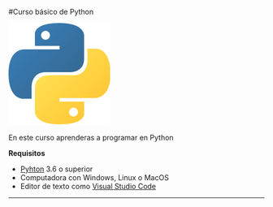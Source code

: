 #Curso básico de Python

![Logo de Python](https://github.com/aldodanielle/Python_Curso_Basico/blob/main/Imagenes/logo_python.png?raw=true)

En este curso aprenderas a programar en Python

**Requisitos**
- [Pyhton](https://www.python.org/downloads/) 3.6 o superior
- Computadora con Windows, Linux o MacOS
- Editor de texto como [Visual Studio Code](https://code.visualstudio.com/)

-----------------------
